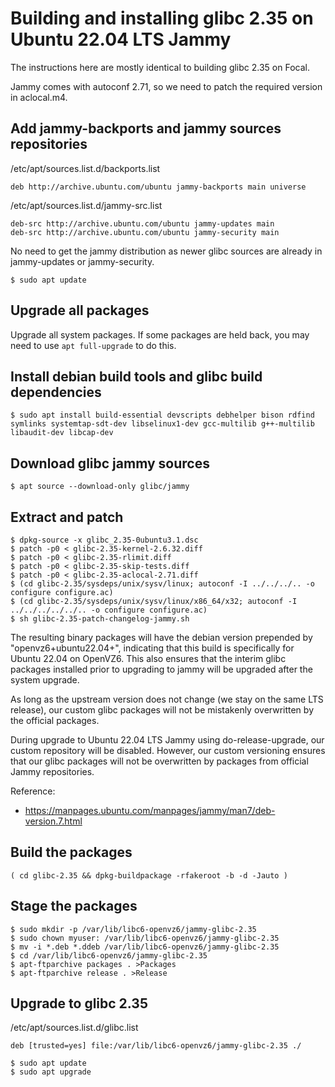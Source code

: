 # Building and installing glibc 2.35 on Ubuntu 22.04 LTS Jammy

The instructions here are mostly identical to building glibc 2.35 on Focal.

Jammy comes with autoconf 2.71, so we need to patch the required version in aclocal.m4.

## Add jammy-backports and jammy sources repositories

/etc/apt/sources.list.d/backports.list
```
deb http://archive.ubuntu.com/ubuntu jammy-backports main universe
```

/etc/apt/sources.list.d/jammy-src.list
```
deb-src http://archive.ubuntu.com/ubuntu jammy-updates main
deb-src http://archive.ubuntu.com/ubuntu jammy-security main
```

No need to get the jammy distribution as newer glibc sources are already in jammy-updates
or jammy-security.

```console
$ sudo apt update
```

## Upgrade all packages

Upgrade all system packages. If some packages are held back, you may need to use
`apt full-upgrade` to do this.

## Install debian build tools and glibc build dependencies

```console
$ sudo apt install build-essential devscripts debhelper bison rdfind symlinks systemtap-sdt-dev libselinux1-dev gcc-multilib g++-multilib libaudit-dev libcap-dev
```

## Download glibc jammy sources

```console
$ apt source --download-only glibc/jammy
```

## Extract and patch

```
$ dpkg-source -x glibc_2.35-0ubuntu3.1.dsc
$ patch -p0 < glibc-2.35-kernel-2.6.32.diff
$ patch -p0 < glibc-2.35-rlimit.diff
$ patch -p0 < glibc-2.35-skip-tests.diff
$ patch -p0 < glibc-2.35-aclocal-2.71.diff
$ (cd glibc-2.35/sysdeps/unix/sysv/linux; autoconf -I ../../../.. -o configure configure.ac)
$ (cd glibc-2.35/sysdeps/unix/sysv/linux/x86_64/x32; autoconf -I ../../../../../.. -o configure configure.ac)
$ sh glibc-2.35-patch-changelog-jammy.sh
```

The resulting binary packages will have the debian version prepended by "openvz6+ubuntu22.04+",
indicating that this build is specifically for Ubuntu 22.04 on OpenVZ6. This also ensures
that the interim glibc packages installed prior to upgrading to jammy will be upgraded
after the system upgrade.

As long as the upstream version does not change (we stay on the same LTS release),
our custom glibc packages will not be mistakenly overwritten by the official packages.

During upgrade to Ubuntu 22.04 LTS Jammy using do-release-upgrade, our custom repository
will be disabled. However, our custom versioning ensures that our glibc packages will not
be overwritten by packages from official Jammy repositories.

Reference:
- https://manpages.ubuntu.com/manpages/jammy/man7/deb-version.7.html


## Build the packages

```console
( cd glibc-2.35 && dpkg-buildpackage -rfakeroot -b -d -Jauto )
```

## Stage the packages

```
$ sudo mkdir -p /var/lib/libc6-openvz6/jammy-glibc-2.35
$ sudo chown myuser: /var/lib/libc6-openvz6/jammy-glibc-2.35
$ mv -i *.deb *.ddeb /var/lib/libc6-openvz6/jammy-glibc-2.35
$ cd /var/lib/libc6-openvz6/jammy-glibc-2.35
$ apt-ftparchive packages . >Packages
$ apt-ftparchive release . >Release
```

## Upgrade to glibc 2.35

/etc/apt/sources.list.d/glibc.list
```
deb [trusted=yes] file:/var/lib/libc6-openvz6/jammy-glibc-2.35 ./
```

```
$ sudo apt update
$ sudo apt upgrade
```

